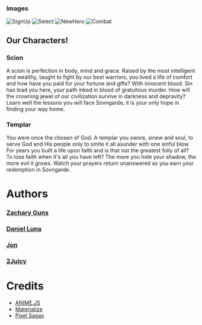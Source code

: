 










### Images
![SignUp](https://i.imgur.com/6lAIQks.jpg)
![Select](https://i.imgur.com/J1LRfMA.jpg)
![NewHero](https://i.imgur.com/NnPMH10.jpg)
![Combat](https://i.imgur.com/uVtkobE.jpg)

## Our Characters! 

### Scion

A scion is perfection in body, mind and grace. Raised by the most intelligent and wealthy, taught to fight by our best warriors, you lived a life of comfort and how have you paid for your fortune and gifts? With innocent blood. Sin has lead you here, your path inked in blood of gratuitous murder. How will the crowning jewel of our civilization survive in darkness and depravity? Learn well the lessons you will face Sovngarde, it is your only hope in finding your way home.


### Templar

You were once the chosen of God. A templar you swore, sinew and soul, to serve God and His people only to smite it all asunder with one sinful blow. For years you built a life upon faith and is that not the greatest folly of all? To lose faith when it's all you have left? The more you hide your shadow, the more evil it grows. Watch your prayers return unanswered as you earn your redemption in Sovngarde.











# Authors

### [Zachary Guns](https://github.com/ZacharyGuns)

### [Daniel Luna](https://github.com/Lunad3)

### [Jon](https://github.com/jonjebo)

### [2Juicy](https://2juicy.github.io/PersonalPortfolio/)


# Credits

* [ANIME.JS](http://animejs.com/)
* [Materialize](https://materializecss.com/)
* [Pixel Sagas](http://www.pixelsagas.com)
